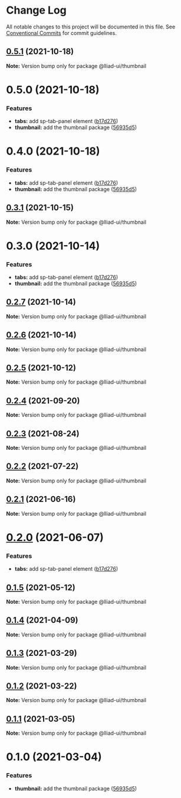 # Change Log

All notable changes to this project will be documented in this file.
See [Conventional Commits](https://conventionalcommits.org) for commit guidelines.

## [0.5.1](https://github.com/gaoding-inc/Iliad-ui/compare/@lliad-ui/thumbnail@0.5.0...@lliad-ui/thumbnail@0.5.1) (2021-10-18)

**Note:** Version bump only for package @lliad-ui/thumbnail





# 0.5.0 (2021-10-18)


### Features

* **tabs:** add sp-tab-panel element ([b17d276](https://github.com/gaoding-inc/Iliad-ui/commit/b17d2765cf415578a31e5fa23515c25ff4c3922d))
* **thumbnail:** add the thumbnail package ([56935d5](https://github.com/gaoding-inc/Iliad-ui/commit/56935d5f6183c700b036ffd058629a3d9cbdbbbc))





# 0.4.0 (2021-10-18)


### Features

* **tabs:** add sp-tab-panel element ([b17d276](https://github.com/gaoding-inc/Iliad-ui/commit/b17d2765cf415578a31e5fa23515c25ff4c3922d))
* **thumbnail:** add the thumbnail package ([56935d5](https://github.com/gaoding-inc/Iliad-ui/commit/56935d5f6183c700b036ffd058629a3d9cbdbbbc))





## [0.3.1](https://github.com/adobe/spectrum-web-components/compare/@lliad-ui/thumbnail@0.3.0...@lliad-ui/thumbnail@0.3.1) (2021-10-15)

**Note:** Version bump only for package @lliad-ui/thumbnail

# 0.3.0 (2021-10-14)

### Features

-   **tabs:** add sp-tab-panel element ([b17d276](https://github.com/adobe/spectrum-web-components/commit/b17d2765cf415578a31e5fa23515c25ff4c3922d))
-   **thumbnail:** add the thumbnail package ([56935d5](https://github.com/adobe/spectrum-web-components/commit/56935d5f6183c700b036ffd058629a3d9cbdbbbc))

## [0.2.7](https://github.com/adobe/spectrum-web-components/compare/@lliad-ui/thumbnail@0.2.5...@lliad-ui/thumbnail@0.2.7) (2021-10-14)

**Note:** Version bump only for package @lliad-ui/thumbnail

## [0.2.6](https://github.com/adobe/spectrum-web-components/compare/@lliad-ui/thumbnail@0.2.5...@lliad-ui/thumbnail@0.2.6) (2021-10-14)

**Note:** Version bump only for package @lliad-ui/thumbnail

## [0.2.5](https://github.com/adobe/spectrum-web-components/compare/@lliad-ui/thumbnail@0.2.4...@lliad-ui/thumbnail@0.2.5) (2021-10-12)

**Note:** Version bump only for package @lliad-ui/thumbnail

## [0.2.4](https://github.com/adobe/spectrum-web-components/compare/@lliad-ui/thumbnail@0.2.3...@lliad-ui/thumbnail@0.2.4) (2021-09-20)

**Note:** Version bump only for package @lliad-ui/thumbnail

## [0.2.3](https://github.com/adobe/spectrum-web-components/compare/@lliad-ui/thumbnail@0.2.2...@lliad-ui/thumbnail@0.2.3) (2021-08-24)

**Note:** Version bump only for package @lliad-ui/thumbnail

## [0.2.2](https://github.com/adobe/spectrum-web-components/compare/@lliad-ui/thumbnail@0.2.1...@lliad-ui/thumbnail@0.2.2) (2021-07-22)

**Note:** Version bump only for package @lliad-ui/thumbnail

## [0.2.1](https://github.com/adobe/spectrum-web-components/compare/@lliad-ui/thumbnail@0.2.0...@lliad-ui/thumbnail@0.2.1) (2021-06-16)

**Note:** Version bump only for package @lliad-ui/thumbnail

# [0.2.0](https://github.com/adobe/spectrum-web-components/compare/@lliad-ui/thumbnail@0.1.5...@lliad-ui/thumbnail@0.2.0) (2021-06-07)

### Features

-   **tabs:** add sp-tab-panel element ([b17d276](https://github.com/adobe/spectrum-web-components/commit/b17d2765cf415578a31e5fa23515c25ff4c3922d))

## [0.1.5](https://github.com/adobe/spectrum-web-components/compare/@lliad-ui/thumbnail@0.1.4...@lliad-ui/thumbnail@0.1.5) (2021-05-12)

**Note:** Version bump only for package @lliad-ui/thumbnail

## [0.1.4](https://github.com/adobe/spectrum-web-components/compare/@lliad-ui/thumbnail@0.1.3...@lliad-ui/thumbnail@0.1.4) (2021-04-09)

**Note:** Version bump only for package @lliad-ui/thumbnail

## [0.1.3](https://github.com/adobe/spectrum-web-components/compare/@lliad-ui/thumbnail@0.1.2...@lliad-ui/thumbnail@0.1.3) (2021-03-29)

**Note:** Version bump only for package @lliad-ui/thumbnail

## [0.1.2](https://github.com/adobe/spectrum-web-components/compare/@lliad-ui/thumbnail@0.1.1...@lliad-ui/thumbnail@0.1.2) (2021-03-22)

**Note:** Version bump only for package @lliad-ui/thumbnail

## [0.1.1](https://github.com/adobe/spectrum-web-components/compare/@lliad-ui/thumbnail@0.1.0...@lliad-ui/thumbnail@0.1.1) (2021-03-05)

**Note:** Version bump only for package @lliad-ui/thumbnail

# 0.1.0 (2021-03-04)

### Features

-   **thumbnail:** add the thumbnail package ([56935d5](https://github.com/adobe/spectrum-web-components/commit/56935d5f6183c700b036ffd058629a3d9cbdbbbc))
